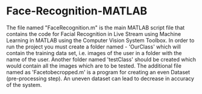 # Face-Recognition-MATLAB
The file named "FaceRecognition.m" is the main MATLAB script file that contains the code for Facial Recognition in Live Stream using Machine Learning in MATLAB using the Computer Vision System Toolbox. In order to run the project you must create a folder named - 'OurClass' which will contain the training data set, i.e. images of the user in a folder with the name of the user. Another folder named 'testClass' should be created which would contain all the images which are to be tested. The additional file named as 'Facetobecropped.m' is a program for creating an even Dataset (pre-processing step). An uneven dataset can lead to decrease in accuracy of the system.
